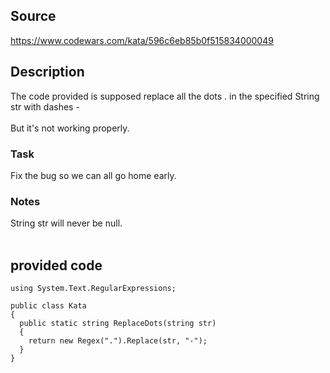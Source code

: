 ﻿## Source
https://www.codewars.com/kata/596c6eb85b0f515834000049

## Description
The code provided is supposed replace all the dots . in the specified String str with dashes -<br>
<br>
But it's not working properly.

### Task
Fix the bug so we can all go home early.<br>

### Notes
String str will never be null.<br><br>


## provided code
```
using System.Text.RegularExpressions;

public class Kata
{
  public static string ReplaceDots(string str)
  {
    return new Regex(".").Replace(str, "-");
  }
}
```
